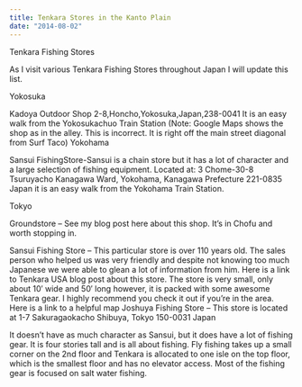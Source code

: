 ```yaml
---
title: Tenkara Stores in the Kanto Plain
date: "2014-08-02"
---
```

<p class="">Tenkara Fishing Stores</p>

<p class="">As I visit various Tenkara Fishing Stores throughout Japan I will update this list.</p>

<p class="">Yokosuka</p>

<p class="">Kadoya Outdoor Shop 2-8,Honcho,Yokosuka,Japan,238-0041 It is an easy walk from the Yokosukachuo Train Station (Note: Google Maps shows the shop as in the alley. This is incorrect. It is right off the main street diagonal from Surf Taco)
Yokohama</p>

<p class="">Sansui FishingStore-Sansui is a chain store but it has a lot of character and a large selection of fishing equipment. Located at:
3 Chome-30-8 Tsuruyacho Kanagawa Ward, Yokohama, Kanagawa Prefecture 221-0835 Japan it is an easy walk from the Yokohama Train Station.</p>

<p class="">Tokyo</p>

<p class="">Groundstore – See my blog post here about this shop. It’s in Chofu and worth stopping in.</p>

<p class="">Sansui Fishing Store – This particular store is over 110 years old. The sales person who helped us was very friendly and despite not knowing too much Japanese we were able to glean a lot of information from him. Here is a link to Tenkara USA blog post about this store. The store is very small, only about 10′ wide and 50′ long however, it is packed with some awesome Tenkara gear. I highly recommend you check it out if you’re in the area. Here is a link to a helpful map
Joshuya Fishing Store – This store is located at 1-7 Sakuragaokacho Shibuya, Tokyo 150-0031 Japan</p>

<p class="">It doesn’t have as much character as Sansui, but it does have a lot of fishing gear. It is four stories tall and is all about fishing. Fly fishing takes up a small corner on the 2nd floor and Tenkara is allocated to one isle on the top floor, which is the smallest floor and has no elevator access. Most of the fishing gear is focused on salt water fishing.</p>
